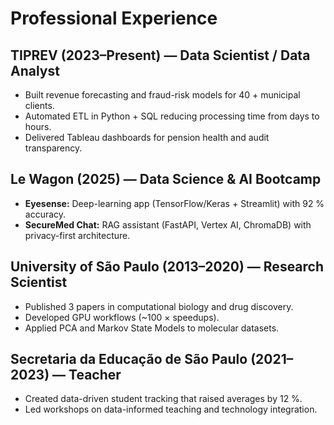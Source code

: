# Professional Experience

## TIPREV (2023–Present) — Data Scientist / Data Analyst
- Built revenue forecasting and fraud-risk models for 40 + municipal clients.
- Automated ETL in Python + SQL reducing processing time from days to hours.
- Delivered Tableau dashboards for pension health and audit transparency.

## Le Wagon (2025) — Data Science & AI Bootcamp
- **Eyesense:** Deep-learning app (TensorFlow/Keras + Streamlit) with 92 % accuracy.
- **SecureMed Chat:** RAG assistant (FastAPI, Vertex AI, ChromaDB) with privacy-first architecture.

## University of São Paulo (2013–2020) — Research Scientist
- Published 3 papers in computational biology and drug discovery.
- Developed GPU workflows (~100 × speedups).
- Applied PCA and Markov State Models to molecular datasets.

## Secretaria da Educação de São Paulo (2021–2023) — Teacher
- Created data-driven student tracking that raised averages by 12 %.
- Led workshops on data-informed teaching and technology integration.
